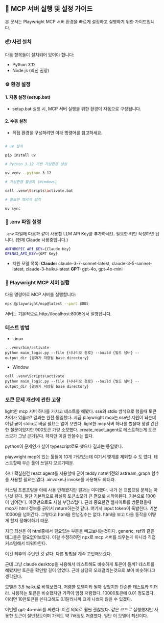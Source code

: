 ## 🚀 MCP 서버 실행 및 설정 가이드

본 문서는 Playwright MCP 서버 환경을 빠르게 설정하고 실행하기 위한 가이드입니다.

### 📦 사전 설치

다음 항목들이 설치되어 있어야 합니다:

- Python 3.12
- Node.js (최신 권장)

### ⚙️ 환경 설정

#### 1. 자동 설정 (setup.bat)

- setup.bat 실행 시, MCP 서버 실행을 위한 환경이 자동으로 구성됩니다.

#### 2. 수동 설정

- 직접 환경을 구성하려면 아래 명령어를 참고하세요.

```bash

# uv 설치

pip install uv

# Python 3.12 기반 가상환경 생성

uv venv --python 3.12

# 가상환경 활성화 (Windows)

call .venv\Scripts\activate.bat

# 필요한 패키지 설치

uv sync
```

### 🔐 .env 파일 설정

`.env` 파일에 다음과 같이 사용할 LLM API Key를 추가하세요.
필요한 키만 작성하면 됩니다. (현재 Claude 사용중입니다.)

```bash
ANTHROPIC_API_KEY={Claude Key}
OPENAI_API_KEY={GPT Key}
```

- 지원 모델 목록:
  **Claude:** claude-3-7-sonnet-latest, claude-3-5-sonnet-latest, claude-3-haiku-latest
  **GPT:** gpt-4o, gpt-4o-mini

### 🧪 Playwright MCP 서버 실행

다음 명령어로 MCP 서버를 실행합니다:

```bash
npx @playwright/mcp@latest --port 8005
```

서버는 기본적으로 http://localhost:8005에서 실행됩니다.

### 테스트 방법

- Linux

```
. .venv/bin/activate
python main_logic.py --file {시나리오 경로} --build {빌드 넘버} --output_dir {결과가 저장될 base directory}
```

- Window

```
call .venv\Scripts\activate
python main_logic.py --file {시나리오 경로} --build {빌드 넘버} --output_dir {결과가 저장될 base directory}
```

### 토큰 문제 개선에 관한 고찰

light한 mcp 서버 하나를 가지고 테스트를 해봤다.
sse와 stdio 방식으로 했을때 토큰차이가 있을까? 결과는 완전 동일했다.
지금 playwright mcp는 sse만 지원이 되는데 이걸 굳이 stdio로 바꿀 필요는 없어 보인다.
light한 mcp서버 하나를 썼을때 정말 간단한 질문이었지만 900토큰 가량 소모했다.
create_react_agent로 테스트하는게 토큰소모가 그냥 큰거같다.
하지만 이걸 안쓸수는 없다.

python이 문제인가 싶어 typescript로도 했으나 결과는 동일했다.

playwright mcp에 있는 툴들이 10개 가량있는데 여기서 몇개를 제외할 수 도 없다. 테스트할때 무슨 툴이 쓰일지 모르기때문.

하나 확실한건 react agent를 사용할때 굳이 teddy note버전의 astream_graph 함수를 사용할 필요는 없다.
ainvoke나 invoke를 사용해도 되더라.

커스텀 프롬프팅을 아예 사용 안해봤지만 결과는 미미했다.
내가 쓴 프롬프팅 문제는 아닌것 같다.
일단 기본적으로 확실히 토큰소모가 큰 편으로 시작이된다. 기본으로 1000이 넘어간다. 이것만으로도 사실 부담스럽다.
근데 중요한건 웹사이트를 방문했을때 mcp가 html 정보를 긁어서 return하는것 같다.
여기서 input token이 폭발한다.
기본 10000을 넘어간다.
그렇다고 html을 안넘길수는 없다. html을 보고 다음 동작을 어떻게 할지 정해야하기 때문.

지금 최선은 이 html중에서 필요없는 부분을 빼고보내는것이다.
generic, ref와 같은 태그들은 필요없어보였다.
이걸 수정하려면 npx로 mcp 서버를 띄우는게 아니라 직접 커스텀해서 띄워야한다.

이건 최후의 수단인 것 같다. 다른 방법을 계속 고민해보겠다.

근데 그냥 claude desktop을 사용해서 테스트해도 비슷하게 토큰이 들까?
테스트를 해봤지만 토큰을 확인할 길이 없었다.
근데 상당히 오래걸리는것으로 보아 비슷하다고 생각된다.

모델은 3.5 haiku로 바꿔보았다.
저렴한 모델이라 될까 싶었지만 단순한 테스트라 되더라.
사용하는 토큰은 비슷했지만 가격이 엄청 저렴했다.
10000토큰에 0.01 정도였다.
이러면 10만토큰을 쓴다고해도 0.1달러니까 크게 나쁘지 않을 수 있겠다.

이번엔 gpt-4o-mini를 써봤다.
이건 의외로 훨씬 괜찮았다.
같은 코드로 실행했지만 사용한 토큰이 절반정도이며 가격도 약 7배정도 저렴했다.
일단 이 모델이 최선이다.
